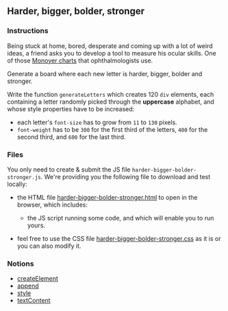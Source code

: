 ## Harder, bigger, bolder, stronger

### Instructions

Being stuck at home, bored, desperate and coming up with a lot of weird ideas, a friend asks you to develop a tool to measure his ocular skills. One of those [Monoyer charts](https://en.wikipedia.org/wiki/Monoyer_chart) that ophthalmologists use.

Generate a board where each new letter is harder, bigger, bolder and stronger.

Write the function `generateLetters` which creates 120 `div` elements, each containing a letter randomly picked through the **uppercase** alphabet, and whose style properties have to be increased:
- each letter's `font-size` has to grow from `11` to `130` pixels.
- `font-weight` has to be `300` for the first third of the letters, `400` for the second third, and `600` for the last third.

### Files

You only need to create & submit the JS file `harder-bigger-bolder-stronger.js`. We're providing you the following file to download and test locally:

- the HTML file [harder-bigger-bolder-stronger.html](./harder-bigger-bolder-stronger.html) to open in the browser, which includes:

  - the JS script running some code, and which will enable you to run yours.

- feel free to use the CSS file [harder-bigger-bolder-stronger.css](./harder-bigger-bolder-stronger.css) as it is or you can also modify it.

### Notions

- [createElement](https://developer.mozilla.org/en-US/docs/Web/API/Document/createElement)
- [append](https://developer.mozilla.org/en-US/docs/Web/API/ParentNode/append)
- [style](https://developer.mozilla.org/en-US/docs/Web/API/ElementCSSInlineStyle/style)
- [textContent](https://developer.mozilla.org/en-US/docs/Web/API/Node/textContent)
